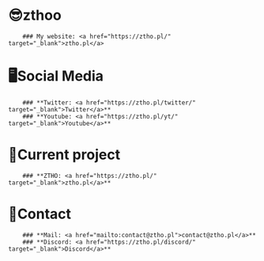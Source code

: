 # 😎zthoo
        ### My website: <a href="https://ztho.pl/" target="_blank">ztho.pl</a>
# 🖥Social Media
        ### **Twitter: <a href="https://ztho.pl/twitter/" target="_blank">Twitter</a>**
        ### **Youtube: <a href="https://ztho.pl/yt/" target="_blank">Youtube</a>**
# 💬Current project
        ### **ZTHO: <a href="https://ztho.pl/" target="_blank">ztho.pl</a>**
# 📩Contact
        ### **Mail: <a href="mailto:contact@ztho.pl">contact@ztho.pl</a>**
        ### **Discord: <a href="https://ztho.pl/discord/" target="_blank">Discord</a>**
        
